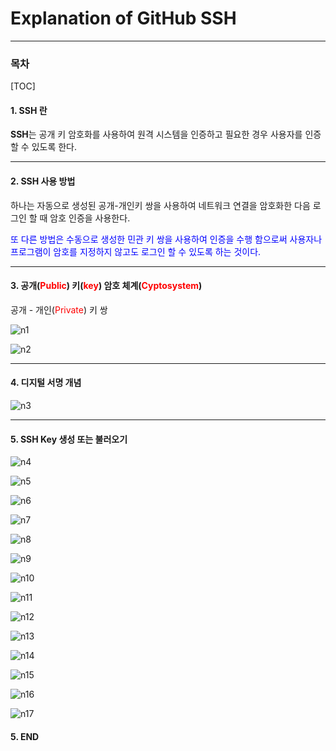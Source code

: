 # Explanation of GitHub SSH

------

### 목차

[TOC]

#### 1. SSH 란

<!--SSH 란 무엇인가에 대한 설명-->

<!--SSH uses public-key cryptography to authenticate the remote computer and allow it to authenticate the user, if necessary.-->

**SSH**는 공개 키 암호화를 사용하여 원격 시스템을 인증하고 필요한 경우 사용자를 인증할 수 있도록 한다.<br>

------

#### 2. SSH 사용 방법

<!--SSH 사용방법에 대한 설명-->

<!-- One is to use automatically generated public-private key pairs to simply encrypt a network connection, and then use password authentication to log on.-->

<!--Another is to use a manually generated public-private key pair to perform the authentication, allowing users or programs to log in without having to specify a password.-->

하나는 자동으로 생성된 공개-개인키 쌍을 사용하여 네트워크 연결을 암호화한 다음 로그인 할 때 암호 인증을 사용한다.

<font color=blue>또 다른 방법은 수동으로 생성한 민관 키 쌍을 사용하여 인증을 수행 함으로써 사용자나 프로그램이 암호를 지정하지 않고도 로그인 할 수 있도록 하는 것이다.</font>

------

#### 3. 공개(<font color=red>Public</font>) 키(<font color=red>key</font>) 암호 체계(<font color=red>Cyptosystem</font>)

<!--A public-private key pair  -->

공개 - 개인(<font color=red>Private</font>) 키 쌍

![n1](./assets/n1.PNG)

![n2](./assets/n2.PNG)

------

#### 4. 디지털 서명 개념

<!--A concept of Digital Signature-->

![n3](./assets/n3.PNG)

------

#### 5. SSH Key 생성 또는 불러오기

![n4](./assets/n4.PNG)

![n5](./assets/n5.PNG)

![n6](./assets/n6.PNG)

![n7](./assets/n7.PNG)

![n8](./assets/n8.PNG)

![n9](./assets/n9.PNG)

![n10](./assets/n10.PNG)

![n11](./assets/n11.PNG)

![n12](./assets/n12.PNG)

![n13](./assets/n13.PNG)

![n14](./assets/n14.PNG)

![n15](./assets/n15.PNG)

![n16](./assets/n16.PNG)

![n17](./assets/n17.PNG)

#### 5. END